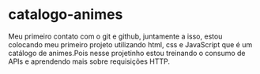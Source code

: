 # catalogo-animes
Meu primeiro contato com o git e github, juntamente a isso, estou colocando meu primeiro projeto utilizando html, css e JavaScript que é um catálogo de animes.Pois nesse projetinho estou treinando o consumo de APIs e aprendendo mais sobre requisições HTTP.
